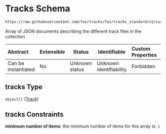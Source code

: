 # Tracks Schema

```txt
https://raw.githubusercontent.com/fairtracks/fairtracks_standard/v1/current/json/schema/fairtracks.schema.json#/properties/tracks
```

Array of JSON documents describing the different track files in the collection


| Abstract            | Extensible | Status         | Identifiable            | Custom Properties | Additional Properties | Access Restrictions | Defined In                                                                               |
| :------------------ | ---------- | -------------- | ----------------------- | :---------------- | --------------------- | ------------------- | ---------------------------------------------------------------------------------------- |
| Can be instantiated | No         | Unknown status | Unknown identifiability | Forbidden         | Allowed               | none                | [fairtracks.schema.json\*](../json/schema/fairtracks.schema.json "open original schema") |

## tracks Type

`object[]` ([Track](fairtracks-properties-tracks-track.md))

## tracks Constraints

**minimum number of items**: the minimum number of items for this array is: `1`
